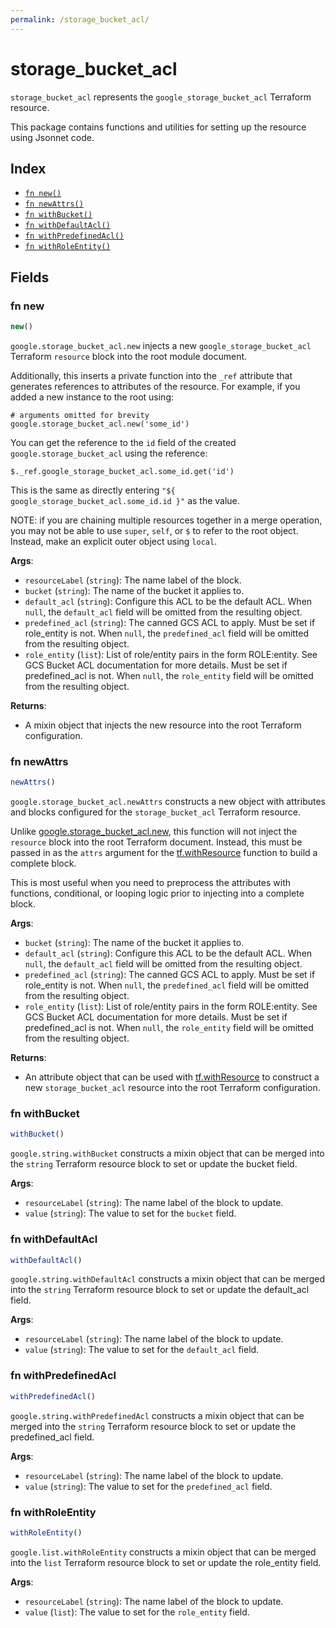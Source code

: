 ```yaml
---
permalink: /storage_bucket_acl/
---
```


# storage_bucket_acl

`storage_bucket_acl` represents the `google_storage_bucket_acl` Terraform resource.



This package contains functions and utilities for setting up the resource using Jsonnet code.


## Index

* [`fn new()`](#fn-new)
* [`fn newAttrs()`](#fn-newattrs)
* [`fn withBucket()`](#fn-withbucket)
* [`fn withDefaultAcl()`](#fn-withdefaultacl)
* [`fn withPredefinedAcl()`](#fn-withpredefinedacl)
* [`fn withRoleEntity()`](#fn-withroleentity)

## Fields

### fn new

```ts
new()
```


`google.storage_bucket_acl.new` injects a new `google_storage_bucket_acl` Terraform `resource`
block into the root module document.

Additionally, this inserts a private function into the `_ref` attribute that generates references to attributes of the
resource. For example, if you added a new instance to the root using:

    # arguments omitted for brevity
    google.storage_bucket_acl.new('some_id')

You can get the reference to the `id` field of the created `google.storage_bucket_acl` using the reference:

    $._ref.google_storage_bucket_acl.some_id.get('id')

This is the same as directly entering `"${ google_storage_bucket_acl.some_id.id }"` as the value.

NOTE: if you are chaining multiple resources together in a merge operation, you may not be able to use `super`, `self`,
or `$` to refer to the root object. Instead, make an explicit outer object using `local`.

**Args**:
  - `resourceLabel` (`string`): The name label of the block.
  - `bucket` (`string`): The name of the bucket it applies to.
  - `default_acl` (`string`): Configure this ACL to be the default ACL. When `null`, the `default_acl` field will be omitted from the resulting object.
  - `predefined_acl` (`string`): The canned GCS ACL to apply. Must be set if role_entity is not. When `null`, the `predefined_acl` field will be omitted from the resulting object.
  - `role_entity` (`list`): List of role/entity pairs in the form ROLE:entity. See GCS Bucket ACL documentation  for more details. Must be set if predefined_acl is not. When `null`, the `role_entity` field will be omitted from the resulting object.

**Returns**:
- A mixin object that injects the new resource into the root Terraform configuration.


### fn newAttrs

```ts
newAttrs()
```


`google.storage_bucket_acl.newAttrs` constructs a new object with attributes and blocks configured for the `storage_bucket_acl`
Terraform resource.

Unlike [google.storage_bucket_acl.new](#fn-storagebucketaclnew), this function will not inject the `resource`
block into the root Terraform document. Instead, this must be passed in as the `attrs` argument for the
[tf.withResource](https://github.com/tf-libsonnet/core/tree/main/docs#fn-withresource) function to build a complete block.

This is most useful when you need to preprocess the attributes with functions, conditional, or looping logic prior to
injecting into a complete block.

**Args**:
  - `bucket` (`string`): The name of the bucket it applies to.
  - `default_acl` (`string`): Configure this ACL to be the default ACL. When `null`, the `default_acl` field will be omitted from the resulting object.
  - `predefined_acl` (`string`): The canned GCS ACL to apply. Must be set if role_entity is not. When `null`, the `predefined_acl` field will be omitted from the resulting object.
  - `role_entity` (`list`): List of role/entity pairs in the form ROLE:entity. See GCS Bucket ACL documentation  for more details. Must be set if predefined_acl is not. When `null`, the `role_entity` field will be omitted from the resulting object.

**Returns**:
  - An attribute object that can be used with [tf.withResource](https://github.com/tf-libsonnet/core/tree/main/docs#fn-withresource) to construct a new `storage_bucket_acl` resource into the root Terraform configuration.


### fn withBucket

```ts
withBucket()
```

`google.string.withBucket` constructs a mixin object that can be merged into the `string`
Terraform resource block to set or update the bucket field.



**Args**:
  - `resourceLabel` (`string`): The name label of the block to update.
  - `value` (`string`): The value to set for the `bucket` field.


### fn withDefaultAcl

```ts
withDefaultAcl()
```

`google.string.withDefaultAcl` constructs a mixin object that can be merged into the `string`
Terraform resource block to set or update the default_acl field.



**Args**:
  - `resourceLabel` (`string`): The name label of the block to update.
  - `value` (`string`): The value to set for the `default_acl` field.


### fn withPredefinedAcl

```ts
withPredefinedAcl()
```

`google.string.withPredefinedAcl` constructs a mixin object that can be merged into the `string`
Terraform resource block to set or update the predefined_acl field.



**Args**:
  - `resourceLabel` (`string`): The name label of the block to update.
  - `value` (`string`): The value to set for the `predefined_acl` field.


### fn withRoleEntity

```ts
withRoleEntity()
```

`google.list.withRoleEntity` constructs a mixin object that can be merged into the `list`
Terraform resource block to set or update the role_entity field.



**Args**:
  - `resourceLabel` (`string`): The name label of the block to update.
  - `value` (`list`): The value to set for the `role_entity` field.
